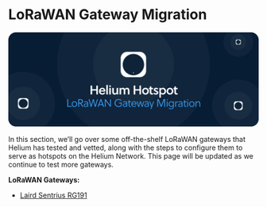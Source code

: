 # LoRaWAN Gateway Migration



![](../../.gitbook/assets/hotspot_migration.png)

In this section, we’ll go over some off-the-shelf LoRaWAN gateways that Helium has tested and vetted, along with the steps to configure them to serve as hotspots on the Helium Network. This page will be updated as we continue to test more gateways.

**LoRaWAN Gateways:**

* [Laird Sentrius RG191](laird.md)

​

